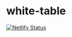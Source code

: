 # white-table 
[![Netlify Status](https://api.netlify.com/api/v1/badges/cf8f7954-6bbb-42c6-bc4d-e6662a85e231/deploy-status)](https://app.netlify.com/sites/white-table/deploys)
